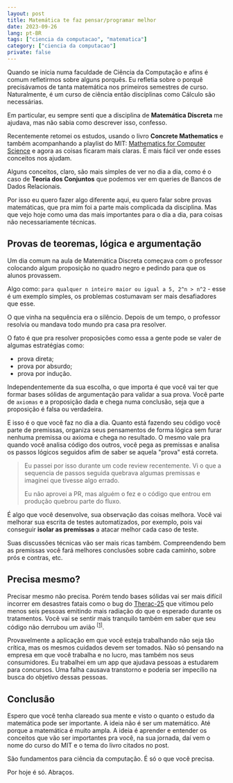 ```yaml
---
layout: post
title: Matemática te faz pensar/programar melhor
date: 2023-09-26
lang: pt-BR
tags: ["ciencia da computacao", "matematica"]
category: ["ciencia da computacao"]
private: false
---
```


Quando se inicia numa faculdade de Ciência da Computação e afins é comum refletirmos sobre alguns porquês. Eu refletia sobre o porquê precisávamos de tanta matemática nos primeiros semestres de curso. Naturalmente, é um curso de ciência então discíplinas como Cálculo são necessárias.

Em particular, eu sempre senti que a disciplina de **Matemática Discreta** me ajudava, mas não sabia como descrever isso, confesso.

Recentemente retomei os estudos, usando o livro **Concrete Mathematics** e também acompanhando a playlist do MIT: [Mathematics for Computer Science](https://www.youtube.com/watch?v=L3LMbpZIKhQ&list=PLB7540DEDD482705B) e agora as coisas ficaram mais claras. É mais fácil ver onde esses conceitos nos ajudam.

Alguns conceitos, claro, são mais simples de ver no dia a dia, como é o caso de **Teoria dos Conjuntos** que podemos ver em queries de Bancos de Dados Relacionais.

Por isso eu quero fazer algo diferente aqui, eu quero falar sobre provas matemáticas, que pra mim foi a parte mais complicada da disciplina. Mas que vejo hoje como uma das mais importantes para o dia a dia, para coisas não necessariamente técnicas.

## Provas de teoremas, lógica e argumentação

Um dia comum na aula de Matemática Discreta começava com o professor colocando algum proposição no quadro negro e pedindo para que os alunos provassem.

Algo como: `para qualquer n inteiro maior ou igual a 5, 2^n > n^2` - esse é um exemplo simples, os problemas costumavam ser mais desafiadores que esse.

O que vinha na sequência era o silêncio. Depois de um tempo, o professor resolvia ou mandava todo mundo pra casa pra resolver.

O fato é que pra resolver proposições como essa a gente pode se valer de algumas estratégias como:

- prova direta;
- prova por absurdo;
- prova por indução.

Independentemente da sua escolha, o que importa é que você vai ter que formar bases sólidas de argumentação para validar a sua prova. Você parte de `axiomas` e a proposição dada e chega numa conclusão, seja que a proposição é falsa ou verdadeira.

E isso é o que você faz no dia a dia. Quanto está fazendo seu código você parte de premissas, organiza seus pensamentos de forma lógica sem furar nenhuma premissa ou axioma e chega no resultado. O mesmo vale pra quando você analisa código dos outros, você pega as premissas e analisa os passos lógicos seguidos afim de saber se aquela "prova" está correta.

> Eu passei por isso durante um code review recentemente. Vi o que a sequencia de passos seguida quebrava algumas premissas e imaginei que tivesse algo errado.
>
> Eu não aprovei a PR, mas alguém o fez e o código que entrou em produção quebrou parte do fluxo.

É algo que você desenvolve, sua observação das coisas melhora. Você vai melhorar sua escrita de testes automatizados, por exemplo, pois vai conseguir **isolar as premissas** a atacar melhor cada caso de teste.

Suas discussões técnicas vão ser mais ricas também. Compreendendo bem as premissas você fará melhores conclusões sobre cada caminho, sobre prós e contras, etc.

## Precisa mesmo?

Precisar mesmo não precisa. Porém tendo bases sólidas vai ser mais difícil incorrer em desastres fatais como o bug do [Therac-25](https://en.wikipedia.org/wiki/Therac-25) que vitimou pelo menos seis pessoas emitindo mais radiação do que o esperado durante os tratamentos. Você vai se sentir mais tranquilo também em saber que seu código não derrubou um avião <sup>[[1]](https://www.barrons.com/news/inquiry-into-2019-ethiopian-air-crash-confirms-software-failure-01671821708)</sup>.

Provavelmente a aplicação em que você esteja trabalhando não seja tão crítica, mas os mesmos cuidados devem ser tomados. Não só pensando na empresa em que você trabalha e no lucro, mas também nos seus consumidores. Eu trabalhei em um app que ajudava pessoas a estudarem para concursos. Uma falha causava transtorno e poderia ser impecílio na busca do objetivo dessas pessoas.

## Conclusão

Espero que você tenha clareado sua mente e visto o quanto o estudo da matemática pode ser importante. A ideia não é ser um matemático. Até porque a matemática é muito ampla. A ideia é aprender e entender os conceitos que vão ser importantes pra você, na sua jornada, daí vem o nome do curso do MIT e o tema do livro citados no post. 

São fundamentos para ciência da computação. É só o que você precisa.

Por hoje é só. Abraços.
